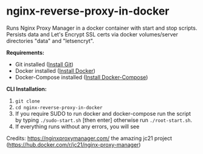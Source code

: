 # nginx-reverse-proxy-in-docker

Runs Nginx Proxy Manager in a docker container with start and stop scripts.  Persists data and Let's Encrypt SSL certs via docker volumes/server directories "data" and "letsencryt".

**Requirements:**

* Git installed ([Install Git](https://git-scm.com/book/en/v2/Getting-Started-Installing-Git))
* Docker installed ([Install Docker](https://docs.docker.com/get-docker/))
* Docker-Compose installed ([Install Docker-Compose](https://docs.docker.com/compose/install/))

**CLI Installation:**

1. `git clone `
2. `cd nginx-reverse-proxy-in-docker`
3. If you require SUDO to run docker and docker-compose run the script by typing `./sudo-start.sh` [then enter] otherwise run `./root-start.sh`.
4. If everything runs without any errors, you will see 

Credits:  https://nginxproxymanager.com/ the amazing jc21 project (https://hub.docker.com/r/jc21/nginx-proxy-manager)
